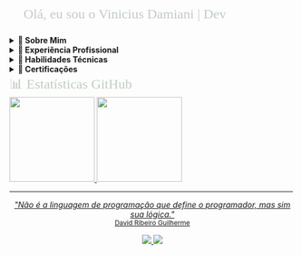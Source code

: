 <font face="Bahnschrift Condensed" size="5" color="#C1CDC1">
<p align="left">
&#x1F920; Olá, eu sou o Vinicius Damiani | Dev
</p>
</font>

<!-- Seção "Sobre Mim" -->
<details>
<summary><b>&#x1F464; Sobre Mim</b></summary>
&#x1F4BB; Técnico em Informática formado no Colégio SATC<br>
&#x1F393; Cursando Engenharia de Computação na UNISATC (4/9)<br>
&#x1F5FA; Criciúma-SC | &#x1F4F1; <a href="https://api.whatsapp.com/send?phone=5548996301654">(48) 99630-1654</a>
</details>

<!-- Seção "Experiência" -->
<details>
<summary><b>&#x1F4BC; Experiência Profissional</b></summary>
&#x1F4BB; <b>Programador de Software IV</b> na <a href="https://www.agpr5.com/">AGPR5 +20</a><br>
- Desenvolvimento de sistemas desktop com C# e VB.NET<br>
- Modelagem e gestão de bancos de dados SQL Server<br>
- Integração de sistemas legados
</details>

<details>
<summary><b>&#x1F4D6; Habilidades Técnicas</b></summary>
&#x1F4BB; <b>Banco de Dados:</b> SQL Server, T-SQL, Modelagem Relacional<br>
&#x1F4BB; <b>Desktop:</b> C# (WinForms), VB.NET<br>
&#x1F4BB; <b>Outros:</b> Git, Metodologias Ágeis<br>
&#x1F4BB; <b>Em aprendizado:</b> DBA SQL Server
</details>

<details>
<summary><b>&#128193; Certificações</b></summary>

[🔗 3501 - Capacitação de Banco de Dados - 176h - AGPR5 (PDF)](https://drive.google.com/file/d/1UBJoKta59SRXqEgBb4rpEo7G1TtH9MAq/view?usp=drive_link)
<br>
<small><i>Certificado editado para segurança. Verificação oficial via AGPR5 (CNPJ: 07.229.021/0001-22)</i></small>
</details>

<font face="Bahnschrift Condensed" size="5" color="#C1CDC1">
&#x1F4CA; Estatísticas GitHub
</font>
<div align="left">
  <a href="https://github.com/ViniciusDamiani">
  <img height="150em" src="https://github-readme-stats.vercel.app/api?username=ViniciusDamiani&show_icons=true&theme=dark&include_all_commits=true&count_private=true"/>
  <img height="150em" src="https://github-readme-stats.vercel.app/api/top-langs/?username=ViniciusDamiani&layout=compact&langs_count=7&theme=dark"/>
</div>

<hr size="4" width="500" color="#0E0B16">

<p align="center">
  <i>"Não é a linguagem de programação que define o programador, mas sim sua lógica."</i><br>
  <small>David Ribeiro Guilherme</small>
</p>

<p align="center">
  <a href="https://api.whatsapp.com/send?phone=5548996301654">
    <img src="https://img.shields.io/badge/WhatsApp-25D366?style=for-the-badge&logo=whatsapp&logoColor=white">
  </a>
  <a href="https://www.linkedin.com/in/seu-linkedin">
    <img src="https://img.shields.io/badge/LinkedIn-0077B5?style=for-the-badge&logo=linkedin&logoColor=white">
  </a>
</p>

